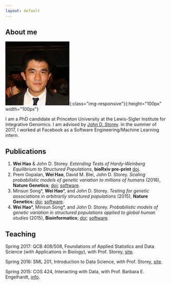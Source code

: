 ```yaml
---
layout: default
---
```


## About me

![me](wei.jpg){:class="img-responsive"}{:height="100px" width="100px"} 

I am a PhD candidate at Princeton University at the Lewis-Sigler Institute for Integrative Genomics. I am advised by [John D. Storey](http://genomine.org). In the summer of 2017, I worked at Facebook as a Software Engineering/Machine Learning intern.


## Publications

1. **Wei Hao** & John D. Storey. *Extending Tests of Hardy-Weinberg Equilibrium to Structured Populations*, **bioRxiv pre-print** [doi](https://doi.org/10.1101/240804).
2. Prem Gopalan, **Wei Hao**, David M. Blei, John D. Storey. *Scaling probabilistic models of genetic variation to millions of humans* (2016), **Nature Genetics**; [doi](http://dx.doi.org/10.1038/ng.3710); [software](http://github.com/Storeylab/terastructure).
3. Minsun Song\*, **Wei Hao**\*, and John D. Storey. *Testing for genetic associations in arbitrarily structured populations* (2015), **Nature Genetics**; [doi](http://dx.doi.org/10.1038/ng.3244); [software](http://github.com/StoreyLab/gcatest).
4. **Wei Hao**\*, Minsun Song\*, and John D. Storey. *Probabilistic models of genetic variation in structured populations applied to global human studies* (2015), **Bioinformatics**; [doi](http://dx.doi.org/10.1093/bioinformatics/btv641); [software](http://github.com/StoreyLab/lfa).

## Teaching

Spring 2017: QCB 408/508, Foundations of Applied Statistics and Data Science (with Applications in Biology), with Prof. Storey, [site](https://jdstorey.github.io/asdscourse/).

Spring 2016: SML 201, Introduction to Data Science, with Prof. Storey, [site](https://sml201.github.io).

Spring 2015: COS 424, Interacting with Data, with Prof. Barbara E. Engelhardt, [info](https://registrar.princeton.edu/course-offerings/course_details.xml?courseid=010279&term=1154).
